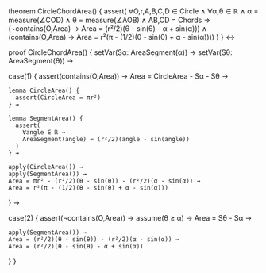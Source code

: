 theorem CircleChordArea() {
  assert(
    ∀O,r,A,B,C,D ∈ Circle ∧
    ∀α,θ ∈ ℝ ∧
    α = measure(∠COD) ∧
    θ = measure(∠AOB) ∧
    AB,CD = Chords ⇒
    (¬contains(O,Area) → Area = (r²/2)(θ - sin(θ) - α + sin(α))) ∧
    (contains(O,Area) → Area = r²(π - (1/2)(θ - sin(θ) + α - sin(α))))
  )
} ↔

proof CircleChordArea() {
  setVar(Sα: AreaSegment(α)) →
  setVar(Sθ: AreaSegment(θ)) →

  case(1) {
    assert(contains(O,Area)) →
    Area = CircleArea - Sα - Sθ →
    
    lemma CircleArea() {
      assert(CircleArea = πr²)
    } →
    
    lemma SegmentArea() {
      assert(
        ∀angle ∈ ℝ →
        AreaSegment(angle) = (r²/2)(angle - sin(angle))
      )
    } →
    
    apply(CircleArea()) →
    apply(SegmentArea()) →
    Area = πr² - (r²/2)(θ - sin(θ)) - (r²/2)(α - sin(α)) →
    Area = r²(π - (1/2)(θ - sin(θ) + α - sin(α)))
  } →
  
  case(2) {
    assert(¬contains(O,Area)) →
    assume(θ ≥ α) →
    Area = Sθ - Sα →
    
    apply(SegmentArea()) →
    Area = (r²/2)(θ - sin(θ)) - (r²/2)(α - sin(α)) →
    Area = (r²/2)(θ - sin(θ) - α + sin(α))
  }
}